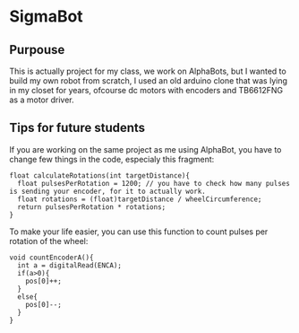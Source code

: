 # SigmaBot

## Purpouse
This is actually project for my class, we work on AlphaBots, but I wanted to build my own robot from scratch, I used an old arduino clone that was lying in my closet for years, ofcourse dc motors with encoders and TB6612FNG as a motor driver.

## Tips for future students
If you are working on the same project as me using AlphaBot, you have to change few things in the code, especialy this fragment: 
```
float calculateRotations(int targetDistance){
  float pulsesPerRotation = 1200; // you have to check how many pulses is sending your encoder, for it to actually work.
  float rotations = (float)targetDistance / wheelCircumference; 
  return pulsesPerRotation * rotations; 
}
```
To make your life easier, you can use this function to count pulses per rotation of the wheel: 

```
void countEncoderA(){
  int a = digitalRead(ENCA);
  if(a>0){
    pos[0]++;
  }
  else{
    pos[0]--;
  }
}
```
